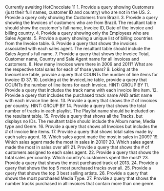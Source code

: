 Currently awaiting HotChocolate 11
    1. Provide a query showing Customers (just their full names, customer ID and country) who are not in the US.
    2. Provide a query only showing the Customers from Brazil.
    3. Provide a query showing the Invoices of customers who are from Brazil. The resultant table should show the customer's full name, Invoice ID, Date of the invoice and billing country.
    4. Provide a query showing only the Employees who are Sales Agents.
    5. Provide a query showing a unique list of billing countries from the Invoice table.
    6. Provide a query that shows the invoices associated with each sales agent. The resultant table should include the Sales Agent's full name.
    7. Provide a query that shows the Invoice Total, Customer name, Country and Sale Agent name for all invoices and customers.
    8. How many Invoices were there in 2009 and 2011? What are the respective total sales for each of those years?
    9. Loking at the InvoiceLine table, provide a query that COUNTs the number of line items for Invoice ID 37.
    10. Looking at the InvoiceLine table, provide a query that COUNTs the number of line items for each Invoice. HINT: GROUP BY
    11. Provide a query that includes the track name with each invoice line item.
    12. Provide a query that includes the purchased track name AND artist name with each invoice line item.
    13. Provide a query that shows the # of invoices per country. HINT: GROUP BY
    14. Provide a query that shows the total number of tracks in each playlist. The Playlist name should be included on the resultant table.
    15. Provide a query that shows all the Tracks, but displays no IDs. The resultant table should include the Album name, Media type and Genre.
    16. Provide a query that shows all Invoices but includes the # of invoice line items.
    17. Provide a query that shows total sales made by each sales agent.
    18. Which sales agent made the most in sales in 2009?
    19. Which sales agent made the most in sales in 2010?
    20. Which sales agent made the most in sales over all?
    21. Provide a query that shows the # of customers assigned to each sales agent.
    22. Provide a query that shows the total sales per country. Which country's customers spent the most?
    23. Provide a query that shows the most purchased track of 2013.
    24. Provide a query that shows the top 5 most purchased tracks over all.
    25. Provide a query that shows the top 3 best selling artists.
    26. Provide a query that shows the most purchased Media Type.
    27. Provide a query that shows the number tracks purchased in all invoices that contain more than one genre.
